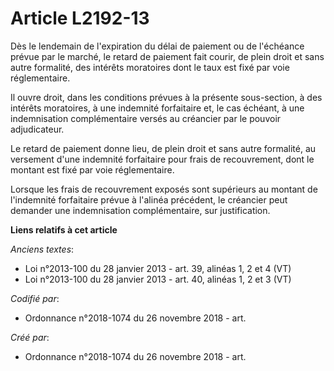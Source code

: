 # Article L2192-13

Dès le lendemain de l'expiration du délai de paiement ou de l'échéance prévue par le marché, le retard de paiement fait
courir, de plein droit et sans autre formalité, des intérêts moratoires dont le taux est fixé par voie réglementaire.

Il ouvre droit, dans les conditions prévues à la présente sous-section, à des intérêts moratoires, à une indemnité
forfaitaire et, le cas échéant, à une indemnisation complémentaire versés au créancier par le pouvoir adjudicateur.

Le retard de paiement donne lieu, de plein droit et sans autre formalité, au versement d'une indemnité forfaitaire pour frais
de recouvrement, dont le montant est fixé par voie réglementaire.

Lorsque les frais de recouvrement exposés sont supérieurs au montant de l'indemnité forfaitaire prévue à l'alinéa précédent,
le créancier peut demander une indemnisation complémentaire, sur justification.

**Liens relatifs à cet article**

_Anciens textes_:

  - Loi n°2013-100 du 28 janvier 2013 - art. 39, alinéas 1, 2 et 4 (VT)
  - Loi n°2013-100 du 28 janvier 2013 - art. 40, alinéas 1, 2 et 3 (VT)

_Codifié par_:

  - Ordonnance n°2018-1074 du 26 novembre 2018 - art.

_Créé par_:

  - Ordonnance n°2018-1074 du 26 novembre 2018 - art.
